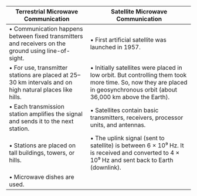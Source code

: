 | Terrestrial Microwave Communication | Satellite Microwave Communication |
|-------------------------------------|-----------------------------------|
| • Communication happens between fixed transmitters and receivers on the ground using line-of-sight. | • First artificial satellite was launched in 1957. |
| • For use, transmitter stations are placed at 25–30 km intervals and on high natural places like hills. | • Initially satellites were placed in low orbit. But controlling them took more time. So, now they are placed in geosynchronous orbit (about 36,000 km above the Earth). |
| • Each transmission station amplifies the signal and sends it to the next station. | • Satellites contain basic transmitters, receivers, processor units, and antennas. |
| • Stations are placed on tall buildings, towers, or hills. | • The uplink signal (sent to satellite) is between 6 × 10⁹ Hz. It is received and converted to 4 × 10⁹ Hz and sent back to Earth (downlink). |
| • Microwave dishes are used. |  |
